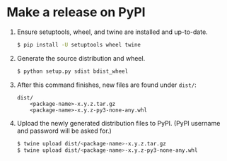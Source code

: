 # Make a release on PyPI

1. Ensure setuptools, wheel, and twine are installed and up-to-date.

    ```bash
    $ pip install -U setuptools wheel twine
    ```

2. Generate the source distribution and wheel.

    ```bash
    $ python setup.py sdist bdist_wheel
    ```

3. After this command finishes, new files are found under `dist/`:

    ```
    dist/
        <package-name>-x.y.z.tar.gz
        <package-name>-x.y.z-py3-none-any.whl
    ```

4. Upload the newly generated distribution files to PyPI.
   (PyPI username and password will be asked for.)

    ```bash
    $ twine upload dist/<package-name>-x.y.z.tar.gz
    $ twine upload dist/<package-name>-x.y.z-py3-none-any.whl
    ```
